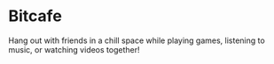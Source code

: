 # Bitcafe

Hang out with friends in a chill space while playing games, listening to music, or watching videos together!
